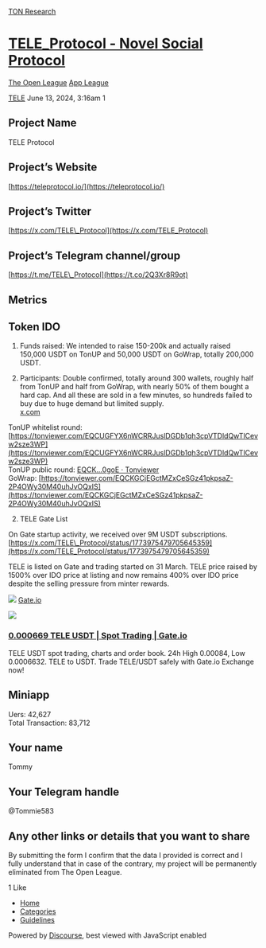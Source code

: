 [TON Research](/)

# [TELE\_Protocol - Novel Social Protocol](/t/tele-protocol-novel-social-protocol/25348)

[The Open League](/c/the-open-league/app-leaderboard/58)  [App League](/c/the-open-league/app-leaderboard/58) 

    

[TELE](https://tonresear.ch/u/TELE)   June 13, 2024, 3:16am  1

## [](#project-name-1)Project Name

TELE Protocol

## [](#projects-website-2)Project’s Website

[https://teleprotocol.io/](https://teleprotocol.io/)

## [](#projects-twitter-3)Project’s Twitter

[https://x.com/TELE\_Protocol](https://x.com/TELE_Protocol)

## [](#projects-telegram-channelgroup-4)Project’s Telegram channel/group

[https://t.me/TELE\_Protocol](https://t.co/2Q3Xr8R9ot)

## [](#metrics-5)Metrics

## [](#token-ido-6)Token IDO

1.  Funds raised: We intended to raise 150-200k and actually raised 150,000 USDT on TonUP and 50,000 USDT on GoWrap, totally 200,000 USDT.
    
2.  Participants: Double confirmed, totally around 300 wallets, roughly half from TonUP and half from GoWrap, with nearly 50% of them bought a hard cap. And all these are sold in a few minutes, so hundreds failed to buy due to huge demand but limited supply.  
    [x.com](https://twitter.com/TonUP_io/status/1774807956141613096)
    

TonUP whitelist round: [https://tonviewer.com/EQCUGFYX6nWCRRJuslDGDb1qh3cpVTDldQwTlCevw2sze3WP](https://tonviewer.com/EQCUGFYX6nWCRRJuslDGDb1qh3cpVTDldQwTlCevw2sze3WP)  
TonUP public round: [EQCK…0goE · Tonviewer](https://tonviewer.com/EQCK010jOJEFuShx_aWEoYhmI_h7tPMj0_iQEQ5_yiQN0goE)  
GoWrap: [https://tonviewer.com/EQCKGCjEGctMZxCeSGz41pkpsaZ-2P4OWy30M40uhJvOQxIS](https://tonviewer.com/EQCKGCjEGctMZxCeSGz41pkpsaZ-2P4OWy30M40uhJvOQxIS)

2.  TELE Gate List

On Gate startup activity, we received over 9M USDT subscriptions.  
[https://x.com/TELE\_Protocol/status/1773975479705645359](https://x.com/TELE_Protocol/status/1773975479705645359)

TELE is listed on Gate and trading started on 31 March. TELE price raised by 1500% over IDO price at listing and now remains 400% over IDO price despite the selling pressure from minter rewards.

![](https://tonresear.ch/uploads/default/original/2X/4/4544aa88706de6101a4119575922ea76dc041d27.png) [Gate.io](https://www.gate.io/trade/TELE_USDT)

![](https://tonresear.ch/uploads/default/optimized/2X/a/a8ef64e5e6207ce2c35ede45476c63edebb671bb_2_690x345.png)

### [0.000669 TELE USDT | Spot Trading | Gate.io](https://www.gate.io/trade/TELE_USDT)

TELE USDT spot trading, charts and order book. 24h High 0.00084, Low 0.0006632. TELE to USDT. Trade TELE/USDT safely with Gate.io Exchange now!

## [](#miniapp-7)Miniapp

Uers: 42,627  
Total Transaction: 83,712

## [](#your-name-8)Your name

Tommy

## [](#your-telegram-handle-9)Your Telegram handle

@Tommie583

## [](#any-other-links-or-details-that-you-want-to-share-10)Any other links or details that you want to share

By submitting the form I confirm that the data I provided is correct and I fully understand that in case of the contrary, my project will be permanently eliminated from The Open League.

  1 Like

*   [Home](/)
*   [Categories](/categories)
*   [Guidelines](/guidelines)

Powered by [Discourse](https://www.discourse.org), best viewed with JavaScript enabled